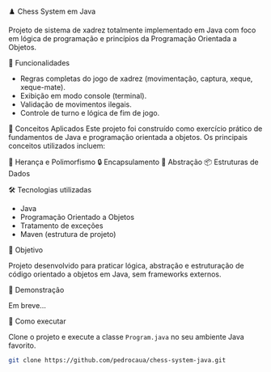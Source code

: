 ♟️ Chess System em Java

Projeto de sistema de xadrez totalmente implementado em Java com foco em lógica de programação e princípios da Programação Orientada a Objetos.

📌 Funcionalidades

- Regras completas do jogo de xadrez (movimentação, captura, xeque, xeque-mate).
- Exibição em modo console (terminal).
- Validação de movimentos ilegais.
- Controle de turno e lógica de fim de jogo.

🧠 Conceitos Aplicados
Este projeto foi construído como exercício prático de fundamentos de Java e programação orientada a objetos. Os principais conceitos utilizados incluem:

  🔁 Herança e Polimorfismo
  🔒 Encapsulamento
  🧱 Abstração
  📦 Estruturas de Dados

🛠️ Tecnologias utilizadas

- Java
- Programação Orientado a Objetos
- Tratamento de exceções
- Maven (estrutura de projeto)

🎯 Objetivo

Projeto desenvolvido para praticar lógica, abstração e estruturação de código orientado a objetos em Java, sem frameworks externos.

📸 Demonstração

Em breve...

🚀 Como executar

Clone o projeto e execute a classe `Program.java` no seu ambiente Java favorito.

```bash
git clone https://github.com/pedrocaua/chess-system-java.git
